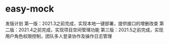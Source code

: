 # easy-mock
 
发版计划
第一版：2021.3之前完成，实现本地一键部署，提供接口的增删改查
第二版：2021.4之前完成，实现项目空间管理功能
第三版：2021.5之前完成，实现用户角色权限控制，团队多人登录协作及操作日志管理
